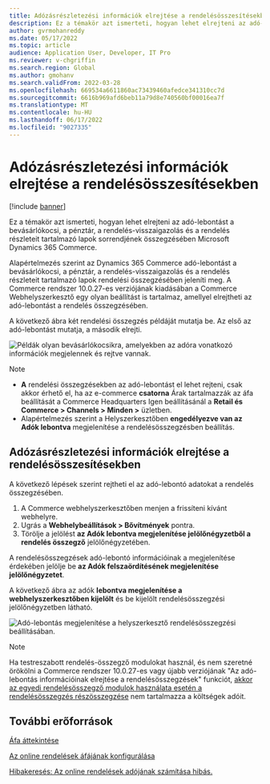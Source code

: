```yaml
---
title: Adózásrészletezési információk elrejtése a rendelésösszesítésekben
description: Ez a témakör azt ismerteti, hogyan lehet elrejteni az adó-lebontást a bevásárlókocsi, a pénztár, a rendelés-visszaigazolás és a rendelés részleteit tartalmazó lapok sorrendjének összegzésében Microsoft Dynamics 365 Commerce.
author: gvrmohanreddy
ms.date: 05/17/2022
ms.topic: article
audience: Application User, Developer, IT Pro
ms.reviewer: v-chgriffin
ms.search.region: Global
ms.author: gmohanv
ms.search.validFrom: 2022-03-28
ms.openlocfilehash: 669534a6611860ac73439460afedce341310cc7d
ms.sourcegitcommit: 6616b969afd6beb11a79d8e740560bf00016ea7f
ms.translationtype: MT
ms.contentlocale: hu-HU
ms.lasthandoff: 06/17/2022
ms.locfileid: "9027335"
---
```

# <a name="hide-tax-breakup-information-in-order-summaries"></a>Adózásrészletezési információk elrejtése a rendelésösszesítésekben

[!include [banner](includes/banner.md)]

Ez a témakör azt ismerteti, hogyan lehet elrejteni az adó-lebontást a bevásárlókocsi, a pénztár, a rendelés-visszaigazolás és a rendelés részleteit tartalmazó lapok sorrendjének összegzésében Microsoft Dynamics 365 Commerce.

Alapértelmezés szerint az Dynamics 365 Commerce adó-lebontást a bevásárlókocsi, a pénztár, a rendelés-visszaigazolás és a rendelés részleteit tartalmazó lapok rendelési összegzésében jeleníti meg. A Commerce rendszer 10.0.27-es verziójának kiadásában a Commerce Webhelyszerkesztő egy olyan beállítást is tartalmaz, amellyel elrejtheti az adó-lebontást a rendelés összegzésében.

A következő ábra két rendelési összegzés példáját mutatja be. Az első az adó-lebontást mutatja, a második elrejti.

![Példák olyan bevásárlókocsikra, amelyekben az adóra vonatkozó információk megjelennek és rejtve vannak.](media/prices-include-sales-tax-e-Commerce.png)

> [!NOTE]
> - **A** rendelési összegzésekben az adó-lebontást el lehet rejteni, csak akkor érhető el, ha az e-commerce **csatorna** Árak tartalmazzák az áfa beállítását a Commerce Headquarters Igen beállításánál a **Retail és Commerce \> Channels \> Minden \>** üzletben. 
> - Alapértelmezés szerint a Helyszerkesztőben **engedélyezve van az Adók lebontva** megjelenítése a rendelésösszegzésben beállítás.

## <a name="hide-tax-breakup-information-in-order-summaries"></a>Adózásrészletezési információk elrejtése a rendelésösszesítésekben

A következő lépések szerint rejtheti el az adó-lebontó adatokat a rendelés összegzésében.

1. A Commerce webhelyszerkesztőben menjen a frissíteni kívánt webhelyre.
1. Ugrás a **Webhelybeállítások \> Bővítmények** pontra.
1. Törölje a jelölést **az Adók lebontva megjelenítése jelölőnégyzetből a rendelés összegző** jelölőnégyzetében.

A rendelésösszegzések adó-lebontó információinak a megjelenítése érdekében jelölje be **az Adók felszaördítésének megjelenítése jelölőnégyzetet**.  

A következő ábra az adók **lebontva megjelenítése a webhelyszerkesztőben kijelölt** és be kijelölt rendelésösszegzési jelölőnégyzetben látható.

![Adó-lebontás megjelenítése a helyszerkesztő rendelésösszegzési beállításában.](media/prices-include-sales-tax-e-Commerce-site-settings.png)

> [!NOTE]
> Ha testreszabott rendelés-összegző modulokat használ, és nem szeretné örökölni a Commerce rendszer 10.0.27-es vagy újabb verziójának "Az adó-lebontás információinak elrejtése a rendelésösszegzések" funkciót, [akkor az egyedi rendelésösszegző modulok használata esetén a rendelésösszegzés részösszegzése](troubleshoot/summary-taxes-custom-modules-10.0.27.md#resolution) nem tartalmazza a költségek adóit.

## <a name="additional-resources"></a>További erőforrások

[Áfa áttekintése](/finance/general-ledger/indirect-taxes-overview)

[Az online rendelések áfájának konfigurálása](sales-tax-config.md)

[Hibakeresés: Az online rendelések adójának számítása hibás.](troubleshoot/tax-miscalculated-online-order.md)

